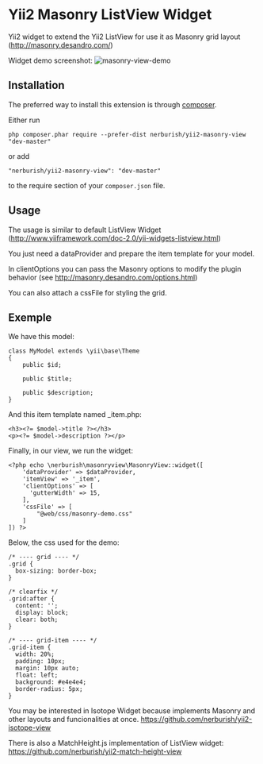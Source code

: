 Yii2 Masonry ListView Widget
======================

Yii2 widget to extend the Yii2 ListView for use it as Masonry grid layout (http://masonry.desandro.com/)

Widget demo screenshot:
![masonry-view-demo](https://cloud.githubusercontent.com/assets/5610788/17868085/7fc5279a-68ad-11e6-92ff-963f4781d4a8.png)

Installation
------------

The preferred way to install this extension is through [composer](http://getcomposer.org/download/).

Either run

```
php composer.phar require --prefer-dist nerburish/yii2-masonry-view "dev-master"
```

or add

```
"nerburish/yii2-masonry-view": "dev-master"
```

to the require section of your `composer.json` file.


Usage
-----

The usage is similar to default ListView Widget (http://www.yiiframework.com/doc-2.0/yii-widgets-listview.html)

You just need a dataProvider and prepare the item template for your model.

In clientOptions you can pass the Masonry options to modify the plugin behavior (see http://masonry.desandro.com/options.html)

You can also attach a cssFile for styling the grid.

Exemple
-----

We have this model:

```
class MyModel extends \yii\base\Theme
{
	public $id;
	
	public $title;
	
	public $description;
}
```

And this item template named _item.php:

```
<h3><?= $model->title ?></h3>
<p><?= $model->description ?></p>
```

Finally, in our view, we run the widget:

```
<?php echo \nerburish\masonryview\MasonryView::widget([
	'dataProvider' => $dataProvider,
	'itemView' => '_item',
	'clientOptions' => [
	  'gutterWidth' => 15,
	],
	'cssFile' => [
		"@web/css/masonry-demo.css"		
	]
]) ?>
```

Below, the css used for the demo:

```
/* ---- grid ---- */
.grid {
  box-sizing: border-box;
}

/* clearfix */
.grid:after {
  content: '';
  display: block;
  clear: both;
}

/* ---- grid-item ---- */
.grid-item {
  width: 20%;
  padding: 10px;  
  margin: 10px auto;
  float: left;
  background: #e4e4e4;
  border-radius: 5px;
}
```

You may be interested in Isotope Widget because implements Masonry and other layouts and funcionalities at once.
https://github.com/nerburish/yii2-isotope-view

There is also a MatchHeight.js implementation of ListView widget:
https://github.com/nerburish/yii2-match-height-view


 
